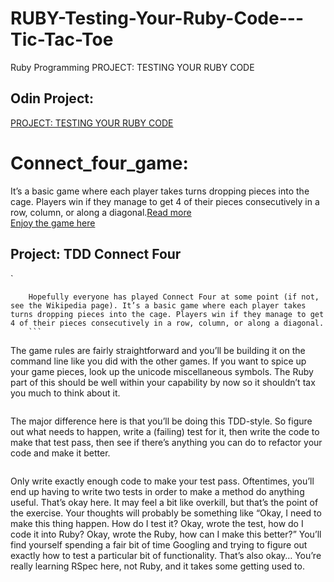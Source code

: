 # RUBY-Testing-Your-Ruby-Code---Tic-Tac-Toe
Ruby Programming PROJECT: TESTING YOUR RUBY CODE

## Odin Project:

[PROJECT: TESTING YOUR RUBY CODE](https://www.theodinproject.com/courses/ruby-programming/lessons/testing-your-ruby-code)

# Connect_four_game:

It’s a basic game where each player takes turns dropping pieces into the cage. Players win if they manage to get 4 of their pieces consecutively in a row, column, or along a diagonal.[Read more](http://en.wikipedia.org/wiki/Connect_Four) <br>
[Enjoy the game here](https://repl.it/@islamfalguni/Connect-Four-game)

## Project: TDD Connect Four

`

``` 
    Hopefully everyone has played Connect Four at some point (if not, see the Wikipedia page). It’s a basic game where each player takes turns dropping pieces into the cage. Players win if they manage to get 4 of their pieces consecutively in a row, column, or along a diagonal.
    ```

``` 
   The game rules are fairly straightforward and you’ll be building it on the command line like you did with the other games. If you want to spice up your game pieces, look up the unicode miscellaneous symbols. The Ruby part of this should be well within your capability by now so it shouldn’t tax you much to think about it.
   ```

``` 
   The major difference here is that you’ll be doing this TDD-style. So figure out what needs to happen, write a (failing) test for it, then write the code to make that test pass, then see if there’s anything you can do to refactor your code and make it better.
```

``` 
   Only write exactly enough code to make your test pass. Oftentimes, you’ll end up having to write two tests in order to make a method do anything useful. That’s okay here. It may feel a bit like overkill, but that’s the point of the exercise. Your thoughts will probably be something like “Okay, I need to make this thing happen. How do I test it? Okay, wrote the test, how do I code it into Ruby? Okay, wrote the Ruby, how can I make this better?” You’ll find yourself spending a fair bit of time Googling and trying to figure out exactly how to test a particular bit of functionality. That’s also okay… You’re really learning RSpec here, not Ruby, and it takes some getting used to.
```



